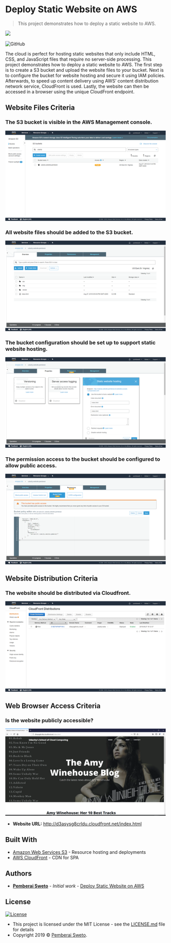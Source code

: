 ﻿# Deploy Static Website on AWS

> This project demonstrates how to deploy a static website to AWS.

![](https://upload.wikimedia.org/wikipedia/commons/thumb/9/93/Amazon_Web_Services_Logo.svg/320px-Amazon_Web_Services_Logo.svg.png)

![GitHub](https://img.shields.io/github/license/mashape/apistatus.svg)

The cloud is perfect for hosting static websites that only include HTML, CSS, and JavaScript files that require no server-side processing. This project demonstrates how to deploy a static website to AWS. The first step is to create a S3 bucket and upload the website files to your bucket. Next is to configure the bucket for website hosting and secure it using IAM policies. Afterwards, to speed up content delivery using AWS’ content distribution network service, CloudFront is used. Lastly, the website can then be accessed in a browser using the unique CloudFront endpoint.

## Website Files Criteria

### The S3 bucket is visible in the AWS Management console.
![Screenshot](1-s3-bucket-created.png) 

### All website files should be added to the S3 bucket.
![Screenshot](2-website-files-uploaded-to-s3-bucket.png) 

### The bucket configuration should be set up to support static website hosting.
![Screenshot](3-s3-bucket-configured-to-support-static-website-hosting.png) 

### The permission access to the bucket should be configured to allow public access.
![Screenshot](4-s3-bucket-IAM-policy-created.png) 

## Website Distribution Criteria

### The website should be distributed via Cloudfront.
![Screenshot](5-cloudfront-configured-to-retrieve-and-distribute-website-files.png) 

## Web Browser Access Criteria

### Is the website publicly accessible?
![Screenshot](6-website-publicly-accessible.png) 

* **Website URL:** http://d3asysg8crldu.cloudfront.net/index.html

## Built With

* [Amazon Web Services S3](https://aws.amazon.com/s3/) - Resource hosting and deployments
* [AWS CloudFront](https://aws.amazon.com/cloudfront/) - CDN for SPA

## Authors

* **[Pemberai Sweto](https://github.com/thepembeweb)** - *Initial work* - [Deploy Static Website on AWS](https://github.com/thepembeweb/aws-static-website-deployment)

## License

[![License](http://img.shields.io/:license-mit-green.svg?style=flat-square)](http://badges.mit-license.org)

- This project is licensed under the MIT License - see the [LICENSE.md](LICENSE.md) file for details
- Copyright 2019 © [Pemberai Sweto](https://github.com/thepembeweb).
